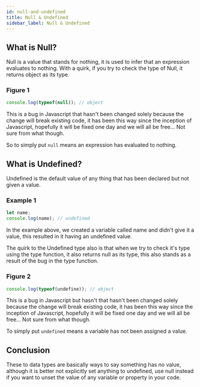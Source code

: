 ```yaml
---
id: null-and-undefined
title: Null & Undefined
sidebar_label: Null & Undefined
---
```

## What is Null?
Null is a value that stands for nothing, it is used to infer that an expression evaluates to nothing. With a quirk, if you try to check the type of Null, it returns object as its type.
### Figure 1
```js
console.log(typeof(null)); // object
```
This is a bug in Javascript that hasn't been changed solely because the change will break existing code, it has been this way since the inception of Javascript, hopefully it will be fixed one day and we will all be free... Not sure from what though.

So to simply put `null` means an expression has evaluated to nothing.

## What is Undefined?
Undefined is the default value of any thing that has been declared but not given a value.
### Example 1
```js
let name;
console.log(name); // undefined
```
In the example above, we created a variable called name and didn't give it a value, this resulted in it having an undefined value.

The quirk to the Undefined type also is that when we try to check it's type using the type function, it also returns null as its type, this also stands as a result of the bug in the type function. 
### Figure 2
```js
console.log(typeof(undefine)); // object
```
This is a bug in Javascript but hasn't that hasn't been changed solely because the change will break existing code, it has been this way since the inception of Javascript, hopefully it will be fixed one day and we will all be free... Not sure from what though.

To simply put `undefined` means a variable has not been assigned a value.

## Conclusion
These to data types are basically ways to say something has no value, although it is better not explicitly set anything to undefined, use null instead if you want to unset the value of any variable or property in your code.